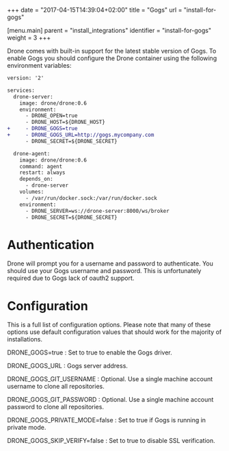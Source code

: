 +++
date = "2017-04-15T14:39:04+02:00"
title = "Gogs"
url = "install-for-gogs"

[menu.main]
  parent = "install_integrations"
  identifier = "install-for-gogs"
  weight = 3
+++

Drone comes with built-in support for the latest stable version of Gogs. To enable Gogs you should configure the Drone container using the following environment variables:

```diff
version: '2'

services:
  drone-server:
    image: drone/drone:0.6
    environment:
      - DRONE_OPEN=true
      - DRONE_HOST=${DRONE_HOST}
+     - DRONE_GOGS=true
+     - DRONE_GOGS_URL=http://gogs.mycompany.com
      - DRONE_SECRET=${DRONE_SECRET}

  drone-agent:
    image: drone/drone:0.6
    command: agent
    restart: always
    depends_on:
      - drone-server
    volumes:
      - /var/run/docker.sock:/var/run/docker.sock
    environment:
      - DRONE_SERVER=ws://drone-server:8000/ws/broker
      - DRONE_SECRET=${DRONE_SECRET}
```

# Authentication

Drone will prompt you for a username and password to authenticate. You should use your Gogs username and password. This is unfortunately required due to Gogs lack of oauth2 support.

# Configuration

This is a full list of configuration options. Please note that many of these options use default configuration values that should work for the majority of installations.

DRONE_GOGS=true
: Set to true to enable the Gogs driver.

DRONE_GOGS_URL
: Gogs server address.

DRONE_GOGS_GIT_USERNAME
: Optional. Use a single machine account username to clone all repositories.

DRONE_GOGS_GIT_PASSWORD
: Optional. Use a single machine account password to clone all repositories.

DRONE_GOGS_PRIVATE_MODE=false
: Set to true if Gogs is running in private mode.

DRONE_GOGS_SKIP_VERIFY=false
: Set to true to disable SSL verification.
